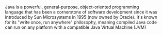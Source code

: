 Java is a powerful, general-purpose, object-oriented programming language that has been a cornerstone of software development since it was introduced by Sun Microsystems in 1995 (now owned by Oracle). It's known for its "write once, run anywhere" philosophy, meaning compiled Java code can run on any platform with a compatible Java Virtual Machine (JVM)
